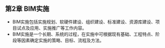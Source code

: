 ## 第2章 BIM实施
- BIM实施包括实施规划、软硬件建设、组织建设、标准建设、资源库建设、项目试点及应用、实施推广等工作内容。
- BIM实施是一个长期、系统的过程，在实施中可根据现有基础、工程特点、阶段等因素确定实施的策略、目标、流程及方法。